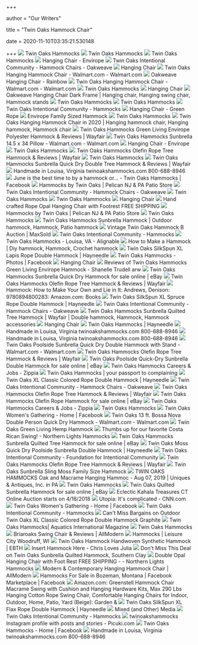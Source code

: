 +++
        
author = "Our Writers"
        
title = "Twin Oaks Hammock Chair"
        
date = 2020-11-10T03:35:21.530148
        
+++
[ ![](https://www.twinoakshammocks.com/images/s_oakweave-hangingchair_flax_250.jpg)](https://www.twinoakshammocks.com/images/s_oakweave-hangingchair_flax_250.jpg) Twin Oaks Hammocks
[ ![](https://www.twinoakshammocks.com/skin/reboot/images/slider/oakweave-hanging-hammock-chairs.jpg)](https://www.twinoakshammocks.com/skin/reboot/images/slider/oakweave-hanging-hammock-chairs.jpg) Twin Oaks Hammocks
[ ![](https://twinoakshammocks.r.worldssl.net/images/T/t_oakweave_chair_LV150-01.jpg)](https://twinoakshammocks.r.worldssl.net/images/T/t_oakweave_chair_LV150-01.jpg) Twin Oaks Hammocks
[ ![](https://twinoakshammocks.r.worldssl.net/images/P/p-oakweave-hangingchair-envirope325-01.jpg)](https://twinoakshammocks.r.worldssl.net/images/P/p-oakweave-hangingchair-envirope325-01.jpg) Hanging Chair - Envirope
[ ![](https://www.twinoaks.org/images/igallery/resized/301-400/w_new_chair_02-389-500-500-100.jpg)](https://www.twinoaks.org/images/igallery/resized/301-400/w_new_chair_02-389-500-500-100.jpg) Twin Oaks Intentional Community - Hammock Chairs - Oakweave
[ ![](https://twinoakshammocks.r.worldssl.net/images/W/v-p-oakweave-hangingchair-LV325-01.jpg)](https://twinoakshammocks.r.worldssl.net/images/W/v-p-oakweave-hangingchair-LV325-01.jpg) Hanging Chair
[ ![](https://i5.walmartimages.com/asr/656c30b3-bc56-401f-a9bb-ee08501d169f_1.540fca92cf063e6d54eca0eb81f5c48e.jpeg)](https://i5.walmartimages.com/asr/656c30b3-bc56-401f-a9bb-ee08501d169f_1.540fca92cf063e6d54eca0eb81f5c48e.jpeg) Twin Oaks Hanging Hammock Chair - Walmart.com - Walmart.com
[ ![](https://twinoakshammocks.r.worldssl.net/images/D/d_oakweave_chair_rainbow480_2-01.jpg)](https://twinoakshammocks.r.worldssl.net/images/D/d_oakweave_chair_rainbow480_2-01.jpg) Oakweave Hanging Chair - Rainbow
[ ![](https://i5.walmartimages.com/asr/d03b0744-d81b-4269-85d8-67bdddac2d34_1.38f815b00c726cff27b18673ebec3be3.jpeg)](https://i5.walmartimages.com/asr/d03b0744-d81b-4269-85d8-67bdddac2d34_1.38f815b00c726cff27b18673ebec3be3.jpeg) Twin Oaks Hanging Hammock Chair - Walmart.com - Walmart.com
[ ![](https://i.ytimg.com/vi/AVA-CxyQz-o/hqdefault.jpg)](https://i.ytimg.com/vi/AVA-CxyQz-o/hqdefault.jpg) Twin Oaks Hammocks
[ ![](https://twinoakshammocks.r.worldssl.net/images/D/p-oakweave-hangingchair-light_kaya-01.jpg)](https://twinoakshammocks.r.worldssl.net/images/D/p-oakweave-hangingchair-light_kaya-01.jpg) Hanging Chair
[ ![](https://i.pinimg.com/474x/ba/14/68/ba1468a49698230897d3c62e2c807447.jpg)](https://i.pinimg.com/474x/ba/14/68/ba1468a49698230897d3c62e2c807447.jpg) Oakweave Hanging Chair Dark Frame | Hanging chair, Hanging swing chair,  Hammock stands
[ ![](https://twinoakshammocks.r.worldssl.net/images/P/d_traditionalrope_hammock_sandstone_forseconds-01.jpg)](https://twinoakshammocks.r.worldssl.net/images/P/d_traditionalrope_hammock_sandstone_forseconds-01.jpg) Twin Oaks Hammocks
[ ![](https://www.twinoakshammocks.com/images/s_ropehammock_traditional_green_kids250.jpg)](https://www.twinoakshammocks.com/images/s_ropehammock_traditional_green_kids250.jpg) Twin Oaks Hammocks
[ ![](https://www.twinoaks.org/images/igallery/resized/301-400/w_weavehammocks_group-373-500-500-100.jpg)](https://www.twinoaks.org/images/igallery/resized/301-400/w_weavehammocks_group-373-500-500-100.jpg) Twin Oaks Intentional Community - Hammocks
[ ![](https://twinoakshammocks.r.worldssl.net/images/D/d-spruce-chair.jpg)](https://twinoakshammocks.r.worldssl.net/images/D/d-spruce-chair.jpg) Hanging Chair - Green Rope
[ ![](https://twinoakshammocks.r.worldssl.net/images/D/d-envirope_hammock_family_480-01.jpg)](https://twinoakshammocks.r.worldssl.net/images/D/d-envirope_hammock_family_480-01.jpg) Envirope Family Sized Hammock
[ ![](https://www.twinoakshammocks.com/skin/reboot/images/slider/slider-butterfly-hammock.jpg)](https://www.twinoakshammocks.com/skin/reboot/images/slider/slider-butterfly-hammock.jpg) Twin Oaks Hammocks
[ ![](https://i.pinimg.com/originals/7d/35/b8/7d35b805184bd0a65309b259935803e2.jpg)](https://i.pinimg.com/originals/7d/35/b8/7d35b805184bd0a65309b259935803e2.jpg) Twin Oaks Hanging Hammock Chair in 2020 | Hanging hammock chair, Hanging  hammock, Hammock chair
[ ![](https://secure.img1-ag.wfcdn.com/im/36274707/resize-h800-w800%5Ecompr-r85/6622/66228824/Green+Living+Envirope+Polyester+Hammock.jpg)](https://secure.img1-ag.wfcdn.com/im/36274707/resize-h800-w800%5Ecompr-r85/6622/66228824/Green+Living+Envirope+Polyester+Hammock.jpg) Twin Oaks Hammocks Green Living Envirope Polyester Hammock & Reviews |  Wayfair
[ ![](https://i5.walmartimages.com/asr/f475632f-317a-4a8d-8365-fec1db427ee8_1.f349fff5526d8c26a82bdaaccbff5c82.jpeg?odnWidth=612&odnHeight=612&odnBg=ffffff)](https://i5.walmartimages.com/asr/f475632f-317a-4a8d-8365-fec1db427ee8_1.f349fff5526d8c26a82bdaaccbff5c82.jpeg?odnWidth=612&odnHeight=612&odnBg=ffffff) Twin Oaks Hammocks Sunbrella 14.5 x 34 Pillow - Walmart.com - Walmart.com
[ ![](https://twinoakshammocks.r.worldssl.net/images/D/d_oakweave_chair_envirope480_2-01.jpg)](https://twinoakshammocks.r.worldssl.net/images/D/d_oakweave_chair_envirope480_2-01.jpg) Hanging Chair - Envirope
[ ![](https://www.twinoakshammocks.com/skin/reboot/images/slider/sunbrella-quilted-fabric-hammock-redwood.jpg)](https://www.twinoakshammocks.com/skin/reboot/images/slider/sunbrella-quilted-fabric-hammock-redwood.jpg) Twin Oaks Hammocks
[ ![](https://secure.img1-fg.wfcdn.com/im/83658478/resize-h600-w600%5Ecompr-r85/1300/13003024/Olefin+Rope+Tree+Hammock.jpg)](https://secure.img1-fg.wfcdn.com/im/83658478/resize-h600-w600%5Ecompr-r85/1300/13003024/Olefin+Rope+Tree+Hammock.jpg) Twin Oaks Hammocks Olefin Rope Tree Hammock & Reviews | Wayfair
[ ![](https://i.ytimg.com/vi/AVA-CxyQz-o/maxresdefault.jpg)](https://i.ytimg.com/vi/AVA-CxyQz-o/maxresdefault.jpg) Twin Oaks Hammocks
[ ![](https://secure.img1-fg.wfcdn.com/im/06923454/resize-h600-w600%5Ecompr-r85/6536/65361639/Sunbrella+Quick+Dry+Double+Tree+Hammock.jpg)](https://secure.img1-fg.wfcdn.com/im/06923454/resize-h600-w600%5Ecompr-r85/6536/65361639/Sunbrella+Quick+Dry+Double+Tree+Hammock.jpg) Twin Oaks Hammocks Sunbrella Quick Dry Double Tree Hammock & Reviews |  Wayfair
[ ![](x-raw-image:///5dfcb4e4aac3cb6848bef44a6b8575539162336766af5976678ed79e58a79587)](x-raw-image:///5dfcb4e4aac3cb6848bef44a6b8575539162336766af5976678ed79e58a79587) Handmade in Louisa, Virginia twinoakshammocks.com 800-688-8946
[ ![](https://lookaside.fbsbx.com/lookaside/crawler/media/?media_id=10160590786845473)](https://lookaside.fbsbx.com/lookaside/crawler/media/?media_id=10160590786845473) June is the best time to by a hammock or... - Twin Oaks Hammocks | Facebook
[ ![](https://www.pelicanshops.com/files/images/13-patio/hammocks/hammock-2.jpg)](https://www.pelicanshops.com/files/images/13-patio/hammocks/hammock-2.jpg) Hammocks by Twin Oaks | Pelican NJ & PA Patio Store
[ ![](https://www.twinoakscommunity.org/images/igallery/resized/301-400/w_ecwood_lynn-386-500-500-100.jpg)](https://www.twinoakscommunity.org/images/igallery/resized/301-400/w_ecwood_lynn-386-500-500-100.jpg) Twin Oaks Intentional Community - Hammock Chairs - Oakweave
[ ![](https://www.twinoakshammocks.com/skin/reboot/images/logo/Twin-Oaks-Hammocks-Logo311x81.png)](https://www.twinoakshammocks.com/skin/reboot/images/logo/Twin-Oaks-Hammocks-Logo311x81.png) Twin Oaks Hammocks
[ ![](https://www.twinoakshammocks.com/skin/reboot/images/slider/sunbrella-sling-fabric-hammock-spice.jpg)](https://www.twinoakshammocks.com/skin/reboot/images/slider/sunbrella-sling-fabric-hammock-spice.jpg) Twin Oaks Hammocks
[ ![](https://twinoakshammocks.r.worldssl.net/images/D/p-oakweave-hangingchair-light_eve_fred-01.jpg)](https://twinoakshammocks.r.worldssl.net/images/D/p-oakweave-hangingchair-light_eve_fred-01.jpg) Hanging Chair
[ ![](https://cdn10.bigcommerce.com/s-liyqsn0ogt/products/150/images/463/opal_chair_ftrst__62892.1458838602.1280.1280.jpg?c=2)](https://cdn10.bigcommerce.com/s-liyqsn0ogt/products/150/images/463/opal_chair_ftrst__62892.1458838602.1280.1280.jpg?c=2) Hand crafted Rope Opal Hanging Chair with Footrest FREE SHIPPING
[ ![](https://www.pelicanshops.com/files/images/13-patio/hammocks/hammock-3.jpg)](https://www.pelicanshops.com/files/images/13-patio/hammocks/hammock-3.jpg) Hammocks by Twin Oaks | Pelican NJ & PA Patio Store
[ ![](https://twinoakshammocks.r.worldssl.net/images/T/t-rainbow-purple-DV-chair.jpg)](https://twinoakshammocks.r.worldssl.net/images/T/t-rainbow-purple-DV-chair.jpg) Twin Oaks Hammocks
[ ![](https://i.pinimg.com/originals/27/4a/64/274a6471c807262c58ba707f00aebb41.jpg)](https://i.pinimg.com/originals/27/4a/64/274a6471c807262c58ba707f00aebb41.jpg) Twin Oaks Hammocks Sunbrella Hammock | Outdoor hammock, Hammock, Patio  hammock
[ ![](https://d12srav5gxm0re.cloudfront.net/auctionimages/20322/1576342796/w0066-1_t.jpg)](https://d12srav5gxm0re.cloudfront.net/auctionimages/20322/1576342796/w0066-1_t.jpg) Vintage Twin Oaks Hammock B Auction | MaxSold
[ ![](https://www.twinoaks.org/images/igallery/resized/301-400/w_ryoo_weaves-367-500-500-100.jpg)](https://www.twinoaks.org/images/igallery/resized/301-400/w_ryoo_weaves-367-500-500-100.jpg) Twin Oaks Intentional Community - Hammocks
[ ![](https://pictures.alignable.com/eyJidWNrZXQiOiJhbGlnbmFibGV3ZWItcHJvZHVjdGlvbiIsImtleSI6ImJ1c2luZXNzZXMvbG9nb3Mvb3JpZ2luYWwvNzAxODQwNy9waWN0dXJlIiwiZWRpdHMiOnsicmVzaXplIjp7IndpZHRoIjoxODIsImhlaWdodCI6MTgyfX19)](https://pictures.alignable.com/eyJidWNrZXQiOiJhbGlnbmFibGV3ZWItcHJvZHVjdGlvbiIsImtleSI6ImJ1c2luZXNzZXMvbG9nb3Mvb3JpZ2luYWwvNzAxODQwNy9waWN0dXJlIiwiZWRpdHMiOnsicmVzaXplIjp7IndpZHRoIjoxODIsImhlaWdodCI6MTgyfX19) Twin Oaks Hammocks - Louisa, VA - Alignable
[ ![](https://i.pinimg.com/600x315/18/06/cc/1806cc8654d8cdad0913b48ff1690a58.jpg)](https://i.pinimg.com/600x315/18/06/cc/1806cc8654d8cdad0913b48ff1690a58.jpg) How to Make a Hammock | Diy hammock, Hammock, Crochet hammock
[ ![](https://content.haycdn.com/mgen/master:TOH018.jpg)](https://content.haycdn.com/mgen/master:TOH018.jpg) Twin Oaks SilkSpun XL Lapis Rope Double Hammock | Hayneedle
[ ![](https://lookaside.fbsbx.com/lookaside/crawler/media/?media_id=10159578158840473)](https://lookaside.fbsbx.com/lookaside/crawler/media/?media_id=10159578158840473) Twin Oaks Hammocks - Photos | Facebook
[ ![](https://twinoakshammocks.r.worldssl.net/images/W/v-p-oakweave-hangingchair-DV325-01.jpg)](https://twinoakshammocks.r.worldssl.net/images/W/v-p-oakweave-hangingchair-DV325-01.jpg) Hanging Chair
[ ![](http://ws.assoc-amazon.com/widgets/q?_encoding=UTF8&Format=_SL&ASIN=B005U67C5U&MarketPlace=US&ID=AsinImage&WS=1&ServiceVersion=20070822)](http://ws.assoc-amazon.com/widgets/q?_encoding=UTF8&Format=_SL&ASIN=B005U67C5U&MarketPlace=US&ID=AsinImage&WS=1&ServiceVersion=20070822) Reviews of Twin Oaks Hammocks Green Living Envirope Hammock - Shanelle  Trudell arw
[ ![](https://i.ebayimg.com/images/g/HMsAAOSwzble7-hg/s-l1600.jpg)](https://i.ebayimg.com/images/g/HMsAAOSwzble7-hg/s-l1600.jpg) Twin Oaks Hammocks Sunbrella Quick Dry Hammock for sale online | eBay
[ ![](https://secure.img1-fg.wfcdn.com/im/09789229/compr-r85/1300/13003136/olefin-rope-tree-hammock.jpg)](https://secure.img1-fg.wfcdn.com/im/09789229/compr-r85/1300/13003136/olefin-rope-tree-hammock.jpg) Twin Oaks Hammocks Olefin Rope Tree Hammock & Reviews | Wayfair
[ ![](https://images-na.ssl-images-amazon.com/images/I/81v34tzHxsL.jpg)](https://images-na.ssl-images-amazon.com/images/I/81v34tzHxsL.jpg) Hammock: How to Make Your Own and Lie in It: Andrews, Denison:  9780894800283: Amazon.com: Books
[ ![](https://content.haycdn.com/mgen/master:TOH019.jpg)](https://content.haycdn.com/mgen/master:TOH019.jpg) Twin Oaks SilkSpun XL Spruce Rope Double Hammock | Hayneedle
[ ![](https://www.twinoakscommunity.org/images/igallery/resized/301-400/w_lumberdry-388-500-500-100.jpg)](https://www.twinoakscommunity.org/images/igallery/resized/301-400/w_lumberdry-388-500-500-100.jpg) Twin Oaks Intentional Community - Hammock Chairs - Oakweave
[ ![](https://i.pinimg.com/originals/f7/6a/4d/f76a4dda5f46162337d222810e3c5377.jpg)](https://i.pinimg.com/originals/f7/6a/4d/f76a4dda5f46162337d222810e3c5377.jpg) Twin Oaks Hammocks Sunbrella Quilted Tree Hammock | Wayfair | Double hammock,  Hammock, Hammock accessories
[ ![](https://twinoakshammocks.r.worldssl.net/images/D/d-oakweave-hangingchair-frame-dark-01.jpg)](https://twinoakshammocks.r.worldssl.net/images/D/d-oakweave-hangingchair-frame-dark-01.jpg) Hanging Chair
[ ![](https://content.haycdn.com/mgen/master:TOH011.jpg?is=400,400,0xffffff)](https://content.haycdn.com/mgen/master:TOH011.jpg?is=400,400,0xffffff) Twin Oaks Hammocks | Hayneedle
[ ![](x-raw-image:///333cd0ef2e41f170c9cc3b283b188f5d76219f2c558267c6223e1a0acf90ff1a)](x-raw-image:///333cd0ef2e41f170c9cc3b283b188f5d76219f2c558267c6223e1a0acf90ff1a) Handmade in Louisa, Virginia twinoakshammocks.com 800-688-8946
[ ![](x-raw-image:///285d2b88abecb8ff1afe2f29a5fcec1dc78a35e24c11ad345d0a273bd9b37ec7)](x-raw-image:///285d2b88abecb8ff1afe2f29a5fcec1dc78a35e24c11ad345d0a273bd9b37ec7) Handmade in Louisa, Virginia twinoakshammocks.com 800-688-8946
[ ![](https://i5.walmartimages.com/asr/192e1dc7-43d6-4c4a-b21e-1cff9fb8af3c_1.3c82f0aef98c0a34f83009bd7f557c3b.jpeg)](https://i5.walmartimages.com/asr/192e1dc7-43d6-4c4a-b21e-1cff9fb8af3c_1.3c82f0aef98c0a34f83009bd7f557c3b.jpeg) Twin Oaks Poolside Sunbrella Quick Dry Double Hammock with Stand -  Walmart.com - Walmart.com
[ ![](https://secure.img1-fg.wfcdn.com/im/02881053/compr-r85/6622/66229024/olefin-rope-tree-hammock.jpg)](https://secure.img1-fg.wfcdn.com/im/02881053/compr-r85/6622/66229024/olefin-rope-tree-hammock.jpg) Twin Oaks Hammocks Olefin Rope Tree Hammock & Reviews | Wayfair
[ ![](https://i.ebayimg.com/images/g/mNwAAOSw3IFfIHsN/s-l1600.jpg)](https://i.ebayimg.com/images/g/mNwAAOSw3IFfIHsN/s-l1600.jpg) Twin Oaks Poolside Quick-Dry Sunbrella Double Hammock for sale online | eBay
[ ![](https://www.friendsjournal.org/wp-content/uploads/2017/04/twin-oaks-hammocks.jpg)](https://www.friendsjournal.org/wp-content/uploads/2017/04/twin-oaks-hammocks.jpg) Twin Oaks Hammocks Careers & Jobs - Zippia
[ ![](https://paxus.files.wordpress.com/2016/11/2017-holiday-sale-chairs.jpg?w=479)](https://paxus.files.wordpress.com/2016/11/2017-holiday-sale-chairs.jpg?w=479) Twin Oaks Hammocks | your passport to complaining
[ ![](https://content.haycdn.com/mgen/master:TOH021.jpg?is=654,654,0xffffff)](https://content.haycdn.com/mgen/master:TOH021.jpg?is=654,654,0xffffff) Twin Oaks XL Classic Colored Rope Double Hammock | Hayneedle
[ ![](https://www.twinoakscommunity.org/images/igallery/resized/301-400/w_hammockchair_frames-387-500-500-100.jpg)](https://www.twinoakscommunity.org/images/igallery/resized/301-400/w_hammockchair_frames-387-500-500-100.jpg) Twin Oaks Intentional Community - Hammock Chairs - Oakweave
[ ![](https://secure.img1-fg.wfcdn.com/im/05565234/compr-r85/1300/13003148/olefin-rope-tree-hammock.jpg)](https://secure.img1-fg.wfcdn.com/im/05565234/compr-r85/1300/13003148/olefin-rope-tree-hammock.jpg) Twin Oaks Hammocks Olefin Rope Tree Hammock & Reviews | Wayfair
[ ![](https://i.ebayimg.com/images/g/sIAAAOSwAmJcKYCR/s-l1600.jpg)](https://i.ebayimg.com/images/g/sIAAAOSwAmJcKYCR/s-l1600.jpg) Twin Oaks Hammocks Olefin Rope Hammock for sale online | eBay
[ ![](https://twinoakstofu.com/wp-content/uploads/2017/06/rainbow-hx-with-smiling-people.png)](https://twinoakstofu.com/wp-content/uploads/2017/06/rainbow-hx-with-smiling-people.png) Twin Oaks Hammocks Careers & Jobs - Zippia
[ ![](https://www.twinoakshammocks.com/images/s_sunbrella_quilted_hammock_rainforest_half.jpg)](https://www.twinoakshammocks.com/images/s_sunbrella_quilted_hammock_rainforest_half.jpg) Twin Oaks Hammocks
[ ![](https://lookaside.fbsbx.com/lookaside/crawler/media/?media_id=2635683573226866)](https://lookaside.fbsbx.com/lookaside/crawler/media/?media_id=2635683573226866) Twin Oaks Women's Gathering - Home | Facebook
[ ![](https://i5.walmartimages.com/asr/974518a3-dfee-450d-aa05-0d5ff8c9743d_1.059950a40e01d2ab9892a60fce6556fb.jpeg)](https://i5.walmartimages.com/asr/974518a3-dfee-450d-aa05-0d5ff8c9743d_1.059950a40e01d2ab9892a60fce6556fb.jpeg) Twin Oaks 13 ft. Bossa Nova Double Person Quick Dry Hammock - Walmart.com -  Walmart.com
[ ![](https://cdn.remodelista.com/wp-content/uploads/2015/03/img/sub/hemp-hamock-on-grass.jpg)](https://cdn.remodelista.com/wp-content/uploads/2015/03/img/sub/hemp-hamock-on-grass.jpg) Twin Oaks Green Living Hemp Hammock
[ ![](https://cdn10.bigcommerce.com/s-liyqsn0ogt/product_images/uploaded_images/kids-costa-rican-swing.jpg)](https://cdn10.bigcommerce.com/s-liyqsn0ogt/product_images/uploaded_images/kids-costa-rican-swing.jpg) Thumbs up for our favorite Costa Rican Swing! - Northern Lights Hammocks
[ ![](https://i.ebayimg.com/images/g/NOoAAOSwkWRfFat3/s-l640.jpg)](https://i.ebayimg.com/images/g/NOoAAOSwkWRfFat3/s-l640.jpg) Twin Oaks Hammocks Sunbrella Quilted Tree Hammock for sale online | eBay
[ ![](https://content.haycdn.com/mgen/master:TOH056.jpg)](https://content.haycdn.com/mgen/master:TOH056.jpg) Twin Oaks Moss Quick Dry Poolside Sunbrella Double Hammock | Hayneedle
[ ![](https://www.ic.org/wp-content/uploads/2014/02/groupwaterwor.jpg)](https://www.ic.org/wp-content/uploads/2014/02/groupwaterwor.jpg) Twin Oaks Intentional Community - Foundation for Intentional Community
[ ![](https://secure.img1-ag.wfcdn.com/im/25932109/compr-r85/1300/13002971/olefin-rope-tree-hammock.jpg)](https://secure.img1-ag.wfcdn.com/im/25932109/compr-r85/1300/13002971/olefin-rope-tree-hammock.jpg) Twin Oaks Hammocks Olefin Rope Tree Hammock & Reviews | Wayfair
[ ![](https://cdn10.bigcommerce.com/s-liyqsn0ogt/products/201/images/595/sunbrella-sling-hammock-moss-480__55484.1474229747.500.750.jpg?c=2)](https://cdn10.bigcommerce.com/s-liyqsn0ogt/products/201/images/595/sunbrella-sling-hammock-moss-480__55484.1474229747.500.750.jpg?c=2) Twin Oaks Sunbrella Sling Moss Family Size Hammock
[ ![](https://p1.liveauctioneers.com/390/146609/74324533_1_x.jpg?auto=webp&format=pjpg&version=1&width=512)](https://p1.liveauctioneers.com/390/146609/74324533_1_x.jpg?auto=webp&format=pjpg&version=1&width=512) TWIN OAKS HAMMOCKS Oak and Macrame Hanging Hammoc - Aug 07, 2019 | Uniques  & Antiques, Inc. in PA
[ ![](https://www.twinoakshammocks.com/skin/reboot/images/slider/silkspun-rope-hammock-lapis.jpg)](https://www.twinoakshammocks.com/skin/reboot/images/slider/silkspun-rope-hammock-lapis.jpg) Twin Oaks Hammocks
[ ![](https://i.ebayimg.com/images/g/V5YAAOSwQEteWZ2g/s-l1600.jpg)](https://i.ebayimg.com/images/g/V5YAAOSwQEteWZ2g/s-l1600.jpg) Twin Oaks Quilted Sunbrella Hammock for sale online | eBay
[ ![](https://picturescdn.estatesales.net/1850160/51700213/1.jpg)](https://picturescdn.estatesales.net/1850160/51700213/1.jpg) Eclectic Kahala Treasures CT Online Auction starts on 4/16/2018
[ ![](https://cdn.cnn.com/cnnnext/dam/assets/150804155551-07-commune-cohen-restricted-super-169.jpg)](https://cdn.cnn.com/cnnnext/dam/assets/150804155551-07-commune-cohen-restricted-super-169.jpg) Utopia: It's complicated - CNN.com
[ ![](https://lookaside.fbsbx.com/lookaside/crawler/media/?media_id=1554297024698865&get_thumbnail=1)](https://lookaside.fbsbx.com/lookaside/crawler/media/?media_id=1554297024698865&get_thumbnail=1) Twin Oaks Women's Gathering - Home | Facebook
[ ![](https://www.twinoaks.org/images/igallery/resized/301-400/w_weave_winter-371-500-500-100.jpg)](https://www.twinoaks.org/images/igallery/resized/301-400/w_weave_winter-371-500-500-100.jpg) Twin Oaks Intentional Community - Hammocks
[ ![](https://images.prod.meredith.com/product/ccc1000c4c91912c3857cdedd7b82fc3/0d9ecd601fe022df67852466a6cdf487164636f6641610d26d90e269a2d40f72/l/twin-oaks-xl-classic-colored-rope-double-hammock-graphite)](https://images.prod.meredith.com/product/ccc1000c4c91912c3857cdedd7b82fc3/0d9ecd601fe022df67852466a6cdf487164636f6641610d26d90e269a2d40f72/l/twin-oaks-xl-classic-colored-rope-double-hammock-graphite) Can't Miss Bargains on Outdoor Twin Oaks XL Classic Colored Rope Double  Hammock Graphite
[ ![](https://cdnassets.hw.net/fa/75/6fe1da35424c88aa4a0d0f38c6c8/twin-oaks-hammocks-logo.png)](https://cdnassets.hw.net/fa/75/6fe1da35424c88aa4a0d0f38c6c8/twin-oaks-hammocks-logo.png) Twin Oaks Hammocks| Aquatics International Magazine
[ ![](https://twinoakshammocks.r.worldssl.net/images/C/c-butterfly-hammock.jpg)](https://twinoakshammocks.r.worldssl.net/images/C/c-butterfly-hammock.jpg) Twin Oaks Hammocks
[ ![](https://secure.img1-fg.wfcdn.com/im/50970443/compr-r85/4085/40858280/briaroaks-swing-chair.jpg)](https://secure.img1-fg.wfcdn.com/im/50970443/compr-r85/4085/40858280/briaroaks-swing-chair.jpg) Briaroaks Swing Chair & Reviews | AllModern
[ ![](https://leisurecityhottub.com/2016/wp-content/uploads/2016/05/main_hammocks.jpg)](https://leisurecityhottub.com/2016/wp-content/uploads/2016/05/main_hammocks.jpg) Hammocks | Leisure City Woodruff, WI
[ ![](https://ebth-com-production.imgix.net/2020/08/19/15/33/16/9b68e4b5-91e8-4c49-9cc7-c1adf8194095/file?ixlib=rb-3.1.0&w=781&h=855&fit=max&crop=&auto=format)](https://ebth-com-production.imgix.net/2020/08/19/15/33/16/9b68e4b5-91e8-4c49-9cc7-c1adf8194095/file?ixlib=rb-3.1.0&w=781&h=855&fit=max&crop=&auto=format) Twin Oaks Hammock Handwoven Synthetic Hammock | EBTH
[ ![](https://www.chrislovesjulia.com/wp-content/uploads/2014/07/IMG_3667.jpg)](https://www.chrislovesjulia.com/wp-content/uploads/2014/07/IMG_3667.jpg) Insert Hammock Here - Chris Loves Julia
[ ![](https://images.prod.meredith.com/product/1012b751bf8890b0e9a8ec47c347b84d/1518827988794/l/twin-oaks-sunbrella-quilted-hammock-southern-clay)](https://images.prod.meredith.com/product/1012b751bf8890b0e9a8ec47c347b84d/1518827988794/l/twin-oaks-sunbrella-quilted-hammock-southern-clay) Don't Miss This Deal on Twin Oaks Sunbrella Quilted Hammock, Southern Clay
[ ![](https://cdn10.bigcommerce.com/s-liyqsn0ogt/products/153/images/467/opal_footrest_dbl__63712.1458841135.500.750.jpg?c=2)](https://cdn10.bigcommerce.com/s-liyqsn0ogt/products/153/images/467/opal_footrest_dbl__63712.1458841135.500.750.jpg?c=2) Double Opal Hanging Chair with Foot Rest FREE SHIPPING - - Northern Lights  Hammocks
[ ![](https://secure.img1-fg.wfcdn.com/im/23210429/resize-h600-w600%5Ecompr-r85/3858/38582336/Kasandra+Durable+Metal+Hammock+Chair+Stand.jpg)](https://secure.img1-fg.wfcdn.com/im/23210429/resize-h600-w600%5Ecompr-r85/3858/38582336/Kasandra+Durable+Metal+Hammock+Chair+Stand.jpg) Modern & Contemporary Hanging Hammock Chair | AllModern
[ ![](https://lookaside.fbsbx.com/lookaside/crawler/media/?media_id=386198982546580)](https://lookaside.fbsbx.com/lookaside/crawler/media/?media_id=386198982546580) Hammocks For Sale in Bozeman, Montana | Facebook Marketplace | Facebook
[ ![](https://images-na.ssl-images-amazon.com/images/I/71rzMArcdOL._AC_SY450_.jpg)](https://images-na.ssl-images-amazon.com/images/I/71rzMArcdOL._AC_SY450_.jpg) Amazon.com: Greenstell Hammock Chair Macrame Swing with Cushion and Hanging  Hardware Kits, Max 290 Lbs Hanging Cotton Rope Swing Chair, Comfortable Hanging  Chairs for Indoor, Outdoor, Home, Patio, Yard (Beige): Garden &
[ ![](https://content.haycdn.com/mgen/master:TOH020.jpg?is=654,654,0xffffff)](https://content.haycdn.com/mgen/master:TOH020.jpg?is=654,654,0xffffff) Twin Oaks SilkSpun XL Flax Rope Double Hammock | Hayneedle
[ ![](http://www.quailhollow.com/wp-content/uploads/2018/05/Twin-Oaks-oakweave-chair-1024x1024-320x240_c.jpg)](http://www.quailhollow.com/wp-content/uploads/2018/05/Twin-Oaks-oakweave-chair-1024x1024-320x240_c.jpg) Mixed (and Other) Media
[ ![](https://www.twinoaks.org/images/igallery/resized/301-400/w_shal_hxguru-368-650-500-100.jpg)](https://www.twinoaks.org/images/igallery/resized/301-400/w_shal_hxguru-368-650-500-100.jpg) Twin Oaks Intentional Community - Hammocks
[ ![](https://scontent-lga3-1.cdninstagram.com/v/t51.2885-15/sh0.08/e35/p640x640/54513906_274773890119808_3840167443776845386_n.jpg?_nc_ht=scontent-lga3-1.cdninstagram.com&_nc_cat=108&_nc_ohc=QvXCLhaNe40AX-NEHn-&oh=9d67da7177349554ba5656074eb1d866&oe=5EFB4976)](https://scontent-lga3-1.cdninstagram.com/v/t51.2885-15/sh0.08/e35/p640x640/54513906_274773890119808_3840167443776845386_n.jpg?_nc_ht=scontent-lga3-1.cdninstagram.com&_nc_cat=108&_nc_ohc=QvXCLhaNe40AX-NEHn-&oh=9d67da7177349554ba5656074eb1d866&oe=5EFB4976) twinoakshammocks Instagram profile with posts and stories - Picuki.com
[ ![](https://lookaside.fbsbx.com/lookaside/crawler/media/?media_id=2273166886231414&get_thumbnail=1)](https://lookaside.fbsbx.com/lookaside/crawler/media/?media_id=2273166886231414&get_thumbnail=1) Twin Oaks Hammocks - Home | Facebook
[ ![](x-raw-image:///9c95a126f1425eca300220418ab1cd4e5ba6a582d471984b0ea8b34668877636)](x-raw-image:///9c95a126f1425eca300220418ab1cd4e5ba6a582d471984b0ea8b34668877636) Handmade in Louisa, Virginia twinoakshammocks.com 800-688-8946
